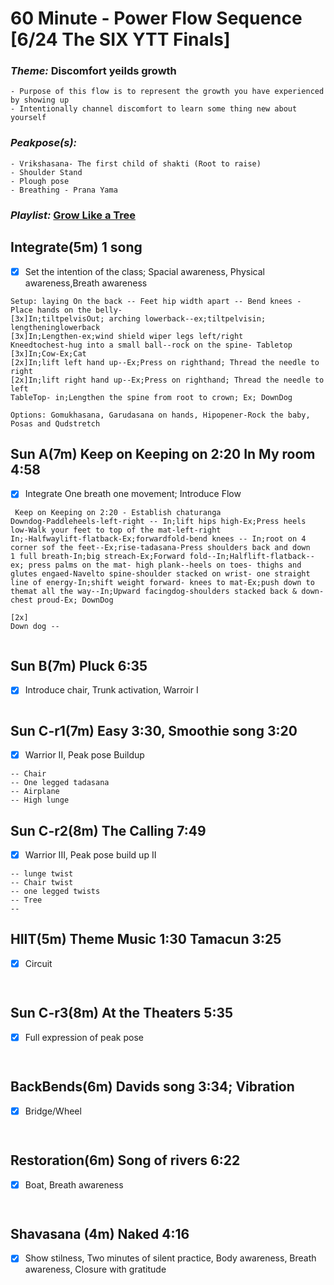 # 60 Minute - Power Flow Sequence [6/24 The SIX YTT Finals]
### _Theme:_ Discomfort yeilds growth 
    - Purpose of this flow is to represent the growth you have experienced by showing up
    - Intentionally channel discomfort to learn some thing new about yourself
### _Peakpose(s):_ 
    - Vrikshasana- The first child of shakti (Root to raise)
    - Shoulder Stand
    - Plough pose 
    - Breathing - Prana Yama 
### _Playlist:_ [Grow Like a Tree](https://open.spotify.com/playlist/2lWnLrtYDLqTI3e1wvs16N?si=xhfm21TqTPq_QjhAJ8k8ZA)
## Integrate(5m) 1 song 
- [x] Set the intention of the class; Spacial awareness, Physical awareness,Breath awareness

```
Setup: laying On the back -- Feet hip width apart -- Bend knees - Place hands on the belly- 
[3x]In;tiltpelvisOut; arching lowerback--ex;tiltpelvisin; lengtheninglowerback
[3x]In;Lengthen-ex;wind shield wiper legs left/right  
Kneedtochest-hug into a small ball--rock on the spine- Tabletop
[3x]In;Cow-Ex;Cat
[2x]In;lift left hand up--Ex;Press on righthand; Thread the needle to right
[2x]In;lift right hand up--Ex;Press on righthand; Thread the needle to left 
TableTop- in;Lengthen the spine from root to crown; Ex; DownDog

Options: Gomukhasana, Garudasana on hands, Hipopener-Rock the baby, Posas and Qudstretch
```

## Sun A(7m)  Keep on Keeping on 2:20 In My room 4:58
- [x]  Integrate One breath one movement; Introduce Flow 
```
 Keep on Keeping on 2:20 - Establish chaturanga
Downdog-Paddleheels-left-right -- In;lift hips high-Ex;Press heels low-Walk your feet to top of the mat-left-right
In;-Halfwaylift-flatback-Ex;forwardfold-bend knees -- In;root on 4 corner sof the feet--Ex;rise-tadasana-Press shoulders back and down
1 full breath-In;big streach-Ex;Forward fold--In;Halflift-flatback--ex; press palms on the mat- high plank--heels on toes- thighs and glutes engaed-Navelto spine-shoulder stacked on wrist- one straight line of energy-In;shift weight forward- knees to mat-Ex;push down to themat all the way--In;Upward facingdog-shoulders stacked back & down- chest proud-Ex; DownDog 

[2x]
Down dog --
  
```
## Sun B(7m) Pluck 6:35 
- [x] Introduce chair, Trunk activation, Warroir I
 ```

 ```     
## Sun C-r1(7m)  Easy 3:30, Smoothie song 3:20  
- [x] Warrior II, Peak pose Buildup 
```
-- Chair
-- One legged tadasana 
-- Airplane 
-- High lunge  
```
## Sun C-r2(8m) The Calling 7:49 
- [x] Warrior III, Peak pose build up II
```
-- lunge twist 
-- Chair twist 
-- one legged twists 
-- Tree 
--     

```
## HIIT(5m) Theme Music 1:30 Tamacun 3:25
- [x] Circuit 
```


```
## Sun C-r3(8m) At the Theaters 5:35
- [x] Full expression of peak pose 
```


```
## BackBends(6m) Davids song 3:34; Vibration 
- [x]  Bridge/Wheel 
```


```
## Restoration(6m) Song of rivers 6:22
- [x]  Boat, Breath awareness
```


```
## Shavasana (4m) Naked 4:16 
- [x] Show stilness, Two minutes of silent practice, Body awareness, Breath awareness, Closure with gratitude 
```


```



